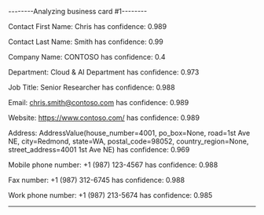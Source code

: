 --------Analyzing business card #1--------

Contact First Name: Chris has confidence: 0.989

Contact Last Name: Smith has confidence: 0.99

Company Name: CONTOSO has confidence: 0.4

Department: Cloud & AI Department has confidence: 0.973

Job Title: Senior Researcher has confidence: 0.988

Email: chris.smith@contoso.com has confidence: 0.989

Website: https://www.contoso.com/ has confidence: 0.989

Address: AddressValue(house_number=4001, po_box=None, road=1st Ave NE, city=Redmond, state=WA, postal_code=98052, country_region=None, street_address=4001 1st Ave NE) has confidence: 0.969

Mobile phone number: +1 (987) 123-4567 has confidence: 0.988

Fax number: +1 (987) 312-6745 has confidence: 0.988

Work phone number: +1 (987) 213-5674 has confidence: 0.985

---
